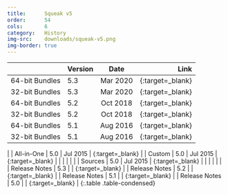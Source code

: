 ```yaml
---
title:      Squeak v5
order:      54
cols:       6
category:   History
img-src:    downloads/squeak-v5.png
img-border: true
---
```


|                | Version   | Date     | Link                                                         |
| -------------- |:--------- |:--------:| ------------------------------------------------------------:|
| 64-bit Bundles | 5.3       | Mar 2020 | [<i class="fa fa-external-link"></i>][53_64]{:target=_blank} |
| 32-bit Bundles | 5.3       | Mar 2020 | [<i class="fa fa-external-link"></i>][53_32]{:target=_blank} |
| 64-bit Bundles | 5.2       | Oct 2018 | [<i class="fa fa-external-link"></i>][52_64]{:target=_blank} |
| 32-bit Bundles | 5.2       | Oct 2018 | [<i class="fa fa-external-link"></i>][52_32]{:target=_blank} |
| 64-bit Bundles | 5.1       | Aug 2016 | [<i class="fa fa-external-link"></i>][51_64]{:target=_blank} |
| 32-bit Bundles | 5.1       | Aug 2016 | [<i class="fa fa-external-link"></i>][51_32]{:target=_blank} |
|
| All-in-One     | 5.0       | Jul 2015 | [<i class="fa fa-download"></i>][50]{:target=_blank}         |
| Custom         | 5.0       | Jul 2015 | [<i class="fa fa-external-link"></i>][50c]{:target=_blank}   |
|                |           |          |                                                              |
| Sources        | 5.0       | Jul 2015 | [<i class="fa fa-download"></i>][50s]{:target=_blank}        |
|                |           |          |                                                              |
| Release Notes  | 5.3       |          | [<i class="fa fa-external-link"></i>][53r]{:target=_blank}   |
| Release Notes  | 5.2       |          | [<i class="fa fa-external-link"></i>][52r]{:target=_blank}   |
| Release Notes  | 5.1       |          | [<i class="fa fa-external-link"></i>][51r]{:target=_blank}   |
| Release Notes  | 5.0       |          | [<i class="fa fa-external-link"></i>][50r]{:target=_blank}   |
{:.table .table-condensed}

[50]: https://files.squeak.org/5.0/Squeak5.0-15120-32bit/Squeak5.0-15120-32bit-All-in-One.zip
[50c]: https://files.squeak.org/5.0/Squeak5.0-15120-32bit/

[51_32]: https://files.squeak.org/5.1/Squeak5.1-16548-32bit/
[51_64]: https://files.squeak.org/5.1/Squeak5.1-16548-64bit/

[52_64]: https://files.squeak.org/5.2/Squeak5.2-18234-64bit/
[52_32]: https://files.squeak.org/5.2/Squeak5.2-18234-32bit/

[53_64]: https://files.squeak.org/5.3/Squeak5.3-19481-64bit/
[53_32]: https://files.squeak.org/5.3/Squeak5.3-19481-32bit/

[50s]: https://files.squeak.org/sources_files/SqueakV50.sources.gz

[53r]: https://github.com/squeak-smalltalk/squeak-app/blob/squeak-trunk/release-notes/5.3
[52r]: https://github.com/squeak-smalltalk/squeak-app/blob/squeak-trunk/release-notes/5.2
[51r]: https://github.com/squeak-smalltalk/squeak-app/blob/squeak-trunk/release-notes/5.1
[50r]: https://github.com/squeak-smalltalk/squeak-app/blob/squeak-trunk/release-notes/5.0
